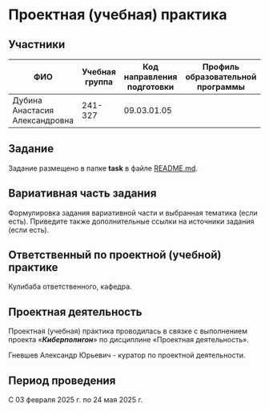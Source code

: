 # Проектная (учебная) практика

## Участники

| ФИО | Учебная группа | Код направления подготовки | Профиль образовательной программы |
|-|-|-|-|
| Дубина Анастасия Александровна | 241-327 | 09.03.01.05 | |

## Задание

Задание размещено в папке **task** в файле [README.md](task/README.md).

## Вариативная часть задания

Формулировка задания вариативной части и выбранная тематика (если есть). Приведите также дополнительные ссылки на источники задания (если есть).

## Ответственный по проектной (учебной) практике

Кулибаба ответственного, кафедра.

## Проектная деятельность

Проектная (учебная) практика проводилась в связке с выполнением проекта «***Киберполигон***» по дисциплине «Проектная деятельность».

Гневшев Александр Юрьевич - куратор по проектной деятельности.

## Период проведения

С 03 февраля 2025 г. по 24 мая 2025 г.
